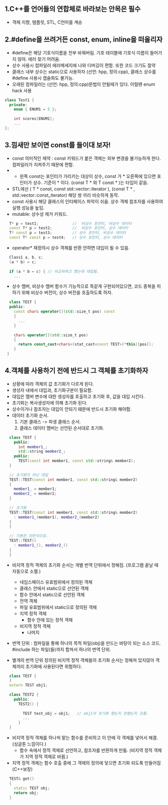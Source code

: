 ## 1.C++를 언어들의 연합체로 바라보는 안목은 필수
  - 객체 지향, 템플릿, STL, C언어를 계승

## 2.#define을 쓰려거든 const, enum, inline을 떠올리자
  - #define은 해당 기호식이름을 전부 바꿔버림. 기호 테이블에 기호식 이름이 들어가지 않아. 에러 찾기 어려움.
  - 상수 사용시 컴파일러 에러메세지에 나와 디버깅이 편함. 또한 코드 크기도 절약
  - 클래스 내부 상수는 static으로 사용하자 (선언: hpp, 정의:cpp), 클래스 상수를 #define 사용시 캡슐화도 불가능.
  - 오래된 컴파일러는 (선언: hpp, 정의:cpp)문법이 안될때가 있다. 이럴떈 enum hack 사용
```cpp
class Test1 {
  private:
    enum { ENUM1 = 5 };
    
    int scores[ENUM1];
    ...
};
```

## 3.낌새만 보이면 const를 들이대 보자!
  - const 의미적인 제약 : const 키워드가 붙은 객체는 외부 변경을 불가능하게 한다. 컴파일러가 지켜주기 때문에 편함.
  - * 왼쪽 const는 포인터가 가리키는 대상이 상수, const 가 * 오른쪽에 있으면 포인터가 상수. 기준이 * 이다. (const T * 와 T const * )는 타입이 같음.
  - STL에선  ( T * const, const std::vector<T>::iterator ), (const T * , std::vector<T>::const_iterator) 해당 쌍 끼리 비슷하게 동작.
  - const 사용시 해당 클래스의 인터페이스 파악이 쉬움. 상수 객체 참조자를 사용하여 실행 성능을 높임.
  - mutable: 상수성 제거 키워드.
```cpp
  T* p = test1;               //  비상수 포인터, 비상수 데이터
  const T* p = test2;         //  비상수 포인터, 상수 데이터
  T* const p = test3;         // 상수 포인터, 비상수 데이터
  const T* const p = test4;   // 상수 포인터, 상수 데이터
```
  
  - operator* 재정의시 상수 객체를 반환 안하면 대입이 될 수 있음.
```cpp
  Class1 a, b, c;
  (a * b) = c;
  
  if (a * b = c) { // 비교하려고 했는데 대입됨.
    ...
```
  
  - 상수 멤버, 비상수 멤버 함수가 기능적으로 똑같게 구현되어있으면, 코드 중복을 피하기 위해 비상수 버전이, 상수 버전을 호출하도록 하자.
```cpp
  class TEST {
  public:
    const char& operator[](std::size_t pos) const
    {
      ...
    }
  
    char& operator[](std::size_t pos)
    {
      return const_cast<char&>(stat_cast<const TEST>(*this)[pos]);
    }
 }
```
  
  
## 4.객체를 사용하기 전에 반드시 그 객체를 초기화하자
  - 상황에 따라 객체의 값 초기화가 다르게 된다.
  - 생성자 내에서 대입과, 초기화구분이 필요함.
  - 대입은 멤버 변수에 대한 생성자를 호출하고 초기화 후, 값을 대입 시킨다.
  - 초기화는 복사생성자에 의해 초기화 된다.
  - 상수이거나 참조자는 대입이 안되기 떄문에 반드시 초기화 해야함.
  - 데이터 초기화 순서.  
    1. 기본 클래스 -> 파생 클래스 순서.
    2. 클래스 데이터 멤버는 선언된 순서대로 초기화.

```cpp
  class TEST {
    public:
      int member1_;
      std::string member2_;
    public:
      TEST(const int member1, const std::string& member2);
  }
  
  // 초기화가 아닌 대입
  TEST::TEST(const int member1, const std::string& member2)
  {
    member1_ = member1;
    member2_ = member2;
  }
  
  // 초기화
  TEST::TEST(const int member1, const std::string& member2)
    : member1_(member1), member2_(member2)
  {
  }
  
  // 기본은 이런식으로.
  TEST::TEST()
    : member1_(), member2_()
  {
  }
```
  
  - 비지역 정적 객체의 초기화 순서는 개별 번역 단위에서 정해짐. (프로그램 끝날 때 자동으로 소멸.)
    + 네임스페이스 유효범위에서 정의된 객체
    + 클래스 안에서 static으로 선언된 객체
    + 함수 안에서 static으로 선언된 객체
    + 전역 객체
    + 파일 유효범위에서 static으로 정의된 객체
  
    * 지역 정적 객체
      + 함수 안에 있는 정적 객체
    * 비지역 정적 객체
      + 나머지
  - 번역 단위 : 컴파일을 통해 하나의 목적 파일(obj)을 만드는 바탕이 되는 소스 코드. #include 하는 파일(들)까지 합쳐서 하나의 번역 단위.
  - 별개의 번역 단위 정의된 비지역 정적 객체들의 초기화 순서는 정해져 있지않아 객체끼리 초기화에 사용된다면 위험하다.
```cpp
  class TEST {
  }
  extern TEST obj1;
  
  class TEST2 {
    public:
      TEST2() {
    
        TEST test_obj = obj1;   // obj1이 초기화 됐는지 안됐는지 모름.
        ...
      }
  }
```
  
  - 비지역 정적 객체를 하나씩 맡는 함수를 준비하고 이 안에 각 객체를 넣어서 해결. (싱글톤 느낌이다.)
    * 함수 속에서 정적 객체로 선언하고, 참조자를 반환하게 만듦. (비지역 정적 객체가 지역 정적 객체로 바뀜.)
  - 지역 정적 객체는 함수 호출 중에 그 객체의 정의에 닿으면 초기화 되도록 만들어짐 (C++보장)
```cpp
  TEST& get()
  {
    static TEST obj;
    return obj;
  }
```
